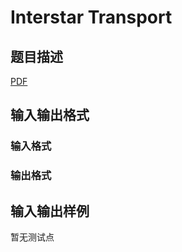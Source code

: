 # Interstar Transport

## 题目描述

[problemUrl]: https://uva.onlinejudge.org/index.php?option=com_onlinejudge&Itemid=8&category=247&page=show_problem&problem=3688

[PDF](https://uva.onlinejudge.org/external/12/p1247.pdf)

## 输入输出格式

### 输入格式

### 输出格式

## 输入输出样例

暂无测试点

